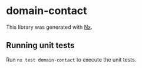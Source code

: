# domain-contact

This library was generated with [Nx](https://nx.dev).

## Running unit tests

Run `nx test domain-contact` to execute the unit tests.
